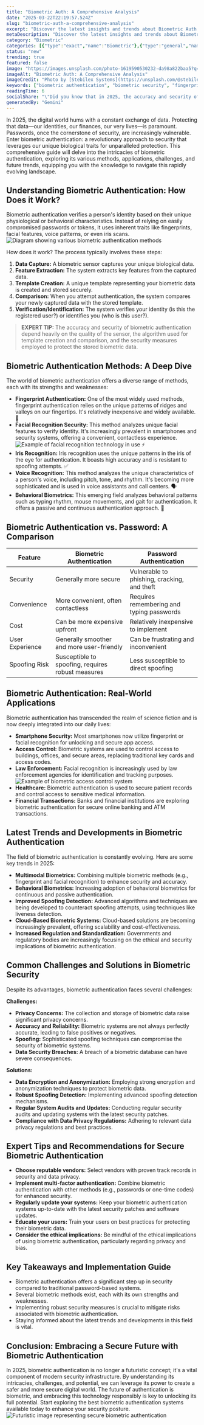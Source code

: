 ```yaml
---
title: "Biometric Auth: A Comprehensive Analysis"
date: "2025-03-22T22:19:57.524Z"
slug: "biometric-auth-a-comprehensive-analysis"
excerpt: "Discover the latest insights and trends about Biometric Auth. This comprehensive guide covers everything you need to know about Biometric Auth in 2025."
metaDescription: "Discover the latest insights and trends about Biometric Auth. This comprehensive guide covers everything you need to know about Biometric Auth in 2025."
category: "Biometric"
categories: [{"type":"exact","name":"Biometric"},{"type":"general","name":"Cybersecurity"},{"type":"medium","name":"Authentication Systems"},{"type":"specific","name":"Access Control"},{"type":"niche","name":"Multi-Factor Authentication"}]
status: "new"
trending: true
featured: false
image: "https://images.unsplash.com/photo-1619590530232-da98a822baa5?q=85&w=1200&fit=max&fm=webp&auto=compress"
imageAlt: "Biometric Auth: A Comprehensive Analysis"
imageCredit: "Photo by [Stebilex Systems](https://unsplash.com/@stebilexsystems) on Unsplash"
keywords: ["biometric authentication", "biometric security", "fingerprint authentication", "facial recognition security", "biometric login", "best biometric authentication systems", "biometric authentication methods", "how does biometric authentication work?", "biometric authentication vs password", "secure biometric authentication solutions"]
readingTime: 6
socialShare: "\"Did you know that in 2025, the accuracy and security of biometric authentication depend heavily on the quality of the sensor, the algorithm, and security measures, making responsible implementation critical?\""
generatedBy: "Gemini"
---
```




In 2025, the digital world hums with a constant exchange of data.  Protecting that data—our identities, our finances, our very lives—is paramount.  Passwords, once the cornerstone of security, are increasingly vulnerable.  Enter biometric authentication: a revolutionary approach to security that leverages our unique biological traits for unparalleled protection. This comprehensive guide will delve into the intricacies of biometric authentication, exploring its various methods, applications, challenges, and future trends, equipping you with the knowledge to navigate this rapidly evolving landscape.

## Understanding Biometric Authentication: How Does it Work?

Biometric authentication verifies a person's identity based on their unique physiological or behavioral characteristics.  Instead of relying on easily compromised passwords or tokens, it uses inherent traits like fingerprints, facial features, voice patterns, or even iris scans. ![Diagram showing various biometric authentication methods](https://images.unsplash.com/photo-1701192305623-63405371cac2?q=85&w=1200&fit=max&fm=webp&auto=compress)

How does it work?  The process typically involves these steps:

1. **Data Capture:** A biometric sensor captures your unique biological data.
2. **Feature Extraction:**  The system extracts key features from the captured data.
3. **Template Creation:** A unique template representing your biometric data is created and stored securely.
4. **Comparison:** When you attempt authentication, the system compares your newly captured data with the stored template.
5. **Verification/Identification:** The system verifies your identity (is this the registered user?) or identifies you (who is this user?).

> **EXPERT TIP:**  The accuracy and security of biometric authentication depend heavily on the quality of the sensor, the algorithm used for template creation and comparison, and the security measures employed to protect the stored biometric data.

## Biometric Authentication Methods: A Deep Dive

The world of biometric authentication offers a diverse range of methods, each with its strengths and weaknesses:

* **Fingerprint Authentication:**  One of the most widely used methods, fingerprint authentication relies on the unique patterns of ridges and valleys on our fingertips.  It's relatively inexpensive and widely available. 🔑
* **Facial Recognition Security:** This method analyzes unique facial features to verify identity.  It's increasingly prevalent in smartphones and security systems, offering a convenient, contactless experience.  ![Example of facial recognition technology in use](https://images.unsplash.com/photo-1651235732694-0d057ace2f30?q=85&w=1200&fit=max&fm=webp&auto=compress) ⚡
* **Iris Recognition:**  Iris recognition uses the unique patterns in the iris of the eye for authentication. It boasts high accuracy and is resistant to spoofing attempts. ✅
* **Voice Recognition:**  This method analyzes the unique characteristics of a person's voice, including pitch, tone, and rhythm.  It's becoming more sophisticated and is used in voice assistants and call centers. 🗣️
* **Behavioral Biometrics:** This emerging field analyzes behavioral patterns such as typing rhythm, mouse movements, and gait for authentication.  It offers a passive and continuous authentication approach. 🚶

## Biometric Authentication vs. Password: A Comparison

| Feature          | Biometric Authentication                      | Password Authentication                        |
|-----------------|----------------------------------------------|-----------------------------------------------|
| Security         | Generally more secure                        | Vulnerable to phishing, cracking, and theft    |
| Convenience      | More convenient, often contactless           | Requires remembering and typing passwords      |
| Cost             | Can be more expensive upfront                  | Relatively inexpensive to implement             |
| User Experience | Generally smoother and more user-friendly     | Can be frustrating and inconvenient           |
| Spoofing Risk    | Susceptible to spoofing, requires robust measures | Less susceptible to direct spoofing           |

## Biometric Authentication: Real-World Applications

Biometric authentication has transcended the realm of science fiction and is now deeply integrated into our daily lives:

* **Smartphone Security:**  Most smartphones now utilize fingerprint or facial recognition for unlocking and secure app access.
* **Access Control:**  Biometric systems are used to control access to buildings, offices, and secure areas, replacing traditional key cards and access codes.
* **Law Enforcement:**  Facial recognition is increasingly used by law enforcement agencies for identification and tracking purposes.  ![Example of biometric access control system](https://images.unsplash.com/photo-1619590530232-da98a822baa5?q=85&w=1200&fit=max&fm=webp&auto=compress)
* **Healthcare:**  Biometric authentication is used to secure patient records and control access to sensitive medical information.
* **Financial Transactions:**  Banks and financial institutions are exploring biometric authentication for secure online banking and ATM transactions.

## Latest Trends and Developments in Biometric Authentication

The field of biometric authentication is constantly evolving.  Here are some key trends in 2025:

* **Multimodal Biometrics:** Combining multiple biometric methods (e.g., fingerprint and facial recognition) to enhance security and accuracy.
* **Behavioral Biometrics:**  Increasing adoption of behavioral biometrics for continuous and passive authentication.
* **Improved Spoofing Detection:**  Advanced algorithms and techniques are being developed to counteract spoofing attempts, using techniques like liveness detection.
* **Cloud-Based Biometric Systems:**  Cloud-based solutions are becoming increasingly prevalent, offering scalability and cost-effectiveness.
* **Increased Regulation and Standardization:**  Governments and regulatory bodies are increasingly focusing on the ethical and security implications of biometric authentication.

## Common Challenges and Solutions in Biometric Security

Despite its advantages, biometric authentication faces several challenges:

**Challenges:**

* **Privacy Concerns:**  The collection and storage of biometric data raise significant privacy concerns.
* **Accuracy and Reliability:**  Biometric systems are not always perfectly accurate, leading to false positives or negatives.
* **Spoofing:**  Sophisticated spoofing techniques can compromise the security of biometric systems.
* **Data Security Breaches:**  A breach of a biometric database can have severe consequences.

**Solutions:**

* **Data Encryption and Anonymization:**  Employing strong encryption and anonymization techniques to protect biometric data.
* **Robust Spoofing Detection:**  Implementing advanced spoofing detection mechanisms.
* **Regular System Audits and Updates:**  Conducting regular security audits and updating systems with the latest security patches.
* **Compliance with Data Privacy Regulations:**  Adhering to relevant data privacy regulations and best practices.

## Expert Tips and Recommendations for Secure Biometric Authentication

* **Choose reputable vendors:**  Select vendors with proven track records in security and data privacy.
* **Implement multi-factor authentication:**  Combine biometric authentication with other methods (e.g., passwords or one-time codes) for enhanced security.
* **Regularly update your systems:**  Keep your biometric authentication systems up-to-date with the latest security patches and software updates.
* **Educate your users:**  Train your users on best practices for protecting their biometric data.
* **Consider the ethical implications:**  Be mindful of the ethical implications of using biometric authentication, particularly regarding privacy and bias.

## Key Takeaways and Implementation Guide

* Biometric authentication offers a significant step up in security compared to traditional password-based systems.
* Several biometric methods exist, each with its own strengths and weaknesses.
* Implementing robust security measures is crucial to mitigate risks associated with biometric authentication.
* Staying informed about the latest trends and developments in this field is vital.

## Conclusion: Embracing a Secure Future with Biometric Authentication

In 2025, biometric authentication is no longer a futuristic concept; it's a vital component of modern security infrastructure.  By understanding its intricacies, challenges, and potential, we can leverage its power to create a safer and more secure digital world.  The future of authentication is biometric, and embracing this technology responsibly is key to unlocking its full potential.  Start exploring the best biometric authentication systems available today to enhance your security posture.  ![Futuristic image representing secure biometric authentication](https://images.unsplash.com/photo-1619590530358-d4f0c3f8bbec?q=85&w=1200&fit=max&fm=webp&auto=compress)

